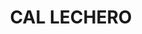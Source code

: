 ---
layout: test
title:  "CAL LECHERO"
coordinates:
  - group1:
        - [1.459288367484106, 42.356926032576261]
        - [1.459254184481178, 42.356926355447776]
        - [1.459245454304829, 42.35698146964689]
        - [1.459260465600133, 42.356980106779382]
        - [1.459267428739607, 42.356980043906326]
        - [1.459488374133236, 42.356977067766287]
        - [1.459503170181383, 42.356924069088535]
        - [1.459389386774993, 42.356927233827612]
        - [1.459288367484106, 42.356926032576261]
---